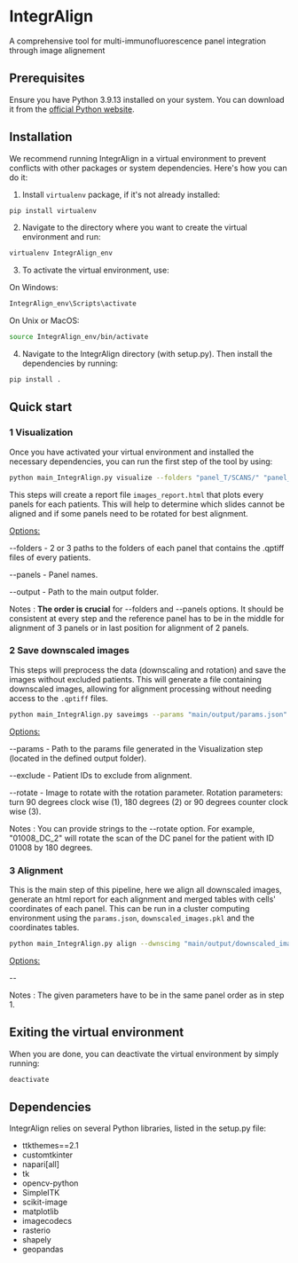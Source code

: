 # IntegrAlign

A comprehensive tool for multi-immunofluorescence panel integration through image alignement

## Prerequisites

Ensure you have Python 3.9.13 installed on your system. You can download it from the [official Python website](https://www.python.org/downloads/).

## Installation

We recommend running IntegrAlign in a virtual environment to prevent conflicts with other packages or system dependencies. Here's how you can do it:

1. Install `virtualenv` package, if it's not already installed:

```bash
pip install virtualenv
```

2. Navigate to the directory where you want to create the virtual environment and run:

```bash
virtualenv IntegrAlign_env
```

3. To activate the virtual environment, use:
   
On Windows:

```bash
IntegrAlign_env\Scripts\activate
```

On Unix or MacOS:

```bash
source IntegrAlign_env/bin/activate
```

4. Navigate to the IntegrAlign directory (with setup.py). Then install the dependencies by running:

```bash
pip install .
```

## Quick start

### 1 Visualization

Once you have activated your virtual environment and installed the necessary dependencies, you can run the first step of the tool by using:

```bash
python main_IntegrAlign.py visualize --folders "panel_T/SCANS/" "panel_DC/SCANS/" "panel_TLS/SCANS/" --panels T DC TLS --output "output_path/"
```

This steps will create a report file ```images_report.html``` that plots every panels for each patients. This will help to determine which slides cannot be aligned and if some panels need to be rotated for best alignment.

<ins>Options:</ins>

--folders - 2 or 3 paths to the folders of each panel that contains the .qptiff files of every patients.

--panels - Panel names.

--output - Path to the main output folder.

Notes : **The order is crucial** for --folders and --panels options. It should be consistent at every step and the reference panel has to be in the middle for alignment of 3 panels or in last position for alignment of 2 panels.

### 2 Save downscaled images

This steps will preprocess the data (downscaling and rotation) and save the images without excluded patients. This will generate a file containing downscaled images, allowing for alignment processing without needing access to the ```.qptiff``` files.

```bash
python main_IntegrAlign.py saveimgs --params "main/output/params.json" --exclude 02006 06001 08006 --rotate 01008_DC_2
```

<ins>Options:</ins>

--params - Path to the params file generated in the Visualization step (located in the defined output folder).

--exclude - Patient IDs to exclude from alignment.

--rotate - Image to rotate with the rotation parameter. Rotation parameters: turn 90 degrees clock wise (1), 180 degrees (2) or 90 degrees counter clock wise (3).

Notes : You can provide strings to the --rotate option. For example, "01008_DC_2" will rotate the scan of the DC panel for the patient with ID 01008 by 180 degrees.

### 3 Alignment

This is the main step of this pipeline, here we align all downscaled images, generate an html report for each alignment and merged tables with cells' coordinates of each panel.
This can be run in a cluster computing environment using the ```params.json```, ```downscaled_images.pkl``` and the coordinates tables.

```bash
python main_IntegrAlign.py align --dwnscimg "main/output/downscaled_images.pkl" --tables "T/Cell_positions/" "DC/Cell_positions/" "TLS/Cell_positions/" --annotations "T/Annotations/" "DC/Annotations/" "TLS/Annotations/" --maxMS 3
```

<ins>Options:</ins>

--

Notes : The given parameters have to be in the same panel order as in step 1.

## Exiting the virtual environment
When you are done, you can deactivate the virtual environment by simply running:

```bash
deactivate
```

## Dependencies
IntegrAlign relies on several Python libraries, listed in the setup.py file:


- ttkthemes==2.1
- customtkinter
- napari[all]
- tk
- opencv-python
- SimpleITK
- scikit-image
- matplotlib
- imagecodecs
- rasterio
- shapely
- geopandas



